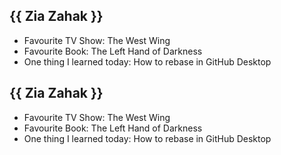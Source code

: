 ## {{ Zia Zahak }}
- Favourite TV Show: The West Wing
- Favourite Book: The Left Hand of Darkness
- One thing I learned today: How to rebase in GitHub Desktop

## {{ Zia Zahak }}
- Favourite TV Show: The West Wing
- Favourite Book: The Left Hand of Darkness
- One thing I learned today: How to rebase in GitHub Desktop